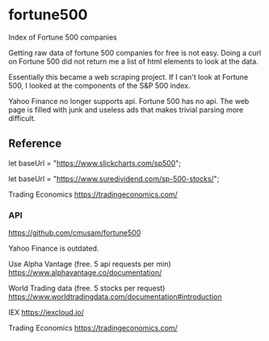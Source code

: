 # fortune500
Index of Fortune 500 companies

Getting raw data of fortune 500 companies for free is not easy.
Doing a curl on Fortune 500 did not return me a list of html elements to look at the data.

Essentially this became a web scraping project.
If I can't look at Fortune 500, I looked at the components of the S&P 500 index.


Yahoo Finance no longer supports api. Fortune 500 has no api. The web page is filled with junk and useless ads
that makes trivial parsing more difficult.

## Reference

let baseUrl = "https://www.slickcharts.com/sp500";

let baseUrl = "https://www.suredividend.com/sp-500-stocks/";


Trading Economics
https://tradingeconomics.com/

### API

https://github.com/cmusam/fortune500


Yahoo Finance is outdated.

Use Alpha Vantage (free. 5 api requests per min)
https://www.alphavantage.co/documentation/

World Trading data (free. 5 stocks per request)
https://www.worldtradingdata.com/documentation#introduction

IEX
https://iexcloud.io/


Trading Economics
https://tradingeconomics.com/
